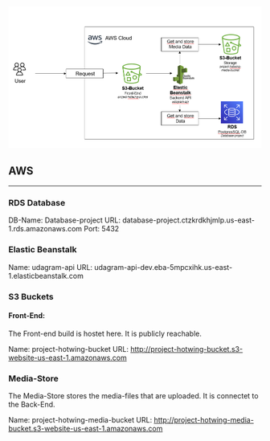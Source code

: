 ![alt text](./pictures/infrastructure.png)

## AWS
---
### RDS Database

DB-Name: Database-project
URL: database-project.ctzkrdkhjmlp.us-east-1.rds.amazonaws.com
Port: 5432

### Elastic Beanstalk

Name: udagram-api
URL: udagram-api-dev.eba-5mpcxihk.us-east-1.elasticbeanstalk.com

### S3 Buckets

#### Front-End:

The Front-end build is hostet here. It is publicly reachable.

Name: project-hotwing-bucket
URL: http://project-hotwing-bucket.s3-website-us-east-1.amazonaws.com

### Media-Store

The Media-Store stores the media-files that are uploaded. It is connectet to the Back-End.

Name: project-hotwing-media-bucket
URL: http://project-hotwing-media-bucket.s3-website-us-east-1.amazonaws.com



